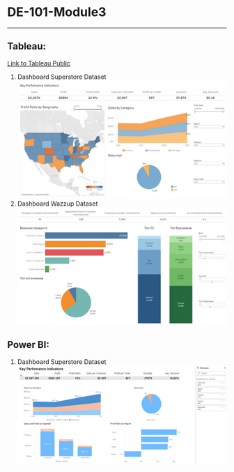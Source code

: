 # DE-101-Module3
______
## Tableau:

[Link to Tableau Public](https://public.tableau.com/app/profile/sergei.shmelev)
1. Dashboard Superstore Dataset
![1](https://raw.githubusercontent.com/shmelevss/Data-Learn-Homework/main/DE-101/Module3/Dashboard%20Tableau.jpg)
2. Dashboard Wazzup Dataset
![1](https://raw.githubusercontent.com/shmelevss/Data-Learn-Homework/main/DE-101/Module3/Wazzup%20Dashboard.jpg)

## Power BI:

1. Dashboard Superstore Dataset
![1](https://raw.githubusercontent.com/shmelevss/Data-Learn-Homework/main/DE-101/Module3/Dashboard%20Power%20BI.jpg)